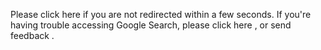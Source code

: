Please click
here
if you are not redirected within a few seconds.
If you're having trouble accessing Google Search, please
click here
, or send
feedback
.